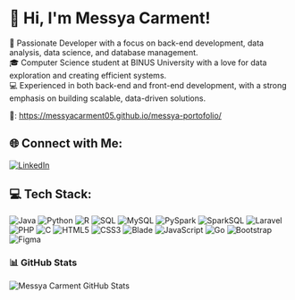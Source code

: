 # 👋 Hi, I'm Messya Carment!

🌟 Passionate Developer with a focus on back-end development, data analysis, data science, and database management.  
🎓 Computer Science student at BINUS University with a love for data exploration and creating efficient systems.  
💻 Experienced in both back-end and front-end development, with a strong emphasis on building scalable, data-driven solutions.

🔗: https://messyacarment05.github.io/messya-portofolio/ 

## 🌐 Connect with Me:
[![LinkedIn](https://img.shields.io/badge/LinkedIn-Connect-blue?style=for-the-badge&logo=linkedin)](https://www.linkedin.com/in/messya-carment-95b703251/)

## 💻 Tech Stack:

![Java](https://img.shields.io/badge/Java-%23ED8B00.svg?style=for-the-badge&logo=java&logoColor=white)
![Python](https://img.shields.io/badge/Python-%2314354C.svg?style=for-the-badge&logo=python&logoColor=white)
![R](https://img.shields.io/badge/R-%23276DC3.svg?style=for-the-badge&logo=r&logoColor=white)
![SQL](https://img.shields.io/badge/SQL-%2300758F.svg?style=for-the-badge&logo=postgresql&logoColor=white)
![MySQL](https://img.shields.io/badge/MySQL-%234479A1.svg?style=for-the-badge&logo=mysql&logoColor=white)
![PySpark](https://img.shields.io/badge/PySpark-%23E25A1C.svg?style=for-the-badge&logo=apachespark&logoColor=white)
![SparkSQL](https://img.shields.io/badge/SparkSQL-%23E25A1C.svg?style=for-the-badge&logo=apachespark&logoColor=white)
![Laravel](https://img.shields.io/badge/Laravel-%23FF2D20.svg?style=for-the-badge&logo=laravel&logoColor=white)
![PHP](https://img.shields.io/badge/PHP-%23777BB4.svg?style=for-the-badge&logo=php&logoColor=white)
![C](https://img.shields.io/badge/C-%23A8B9CC.svg?style=for-the-badge&logo=c&logoColor=white)
![HTML5](https://img.shields.io/badge/HTML5-%23E34F26.svg?style=for-the-badge&logo=html5&logoColor=white)
![CSS3](https://img.shields.io/badge/CSS3-%231572B6.svg?style=for-the-badge&logo=css3&logoColor=white)
![Blade](https://img.shields.io/badge/Blade-%23F05238.svg?style=flat&logo=laravel&logoColor=white)
![JavaScript](https://img.shields.io/badge/JavaScript-%23F7DF1E.svg?style=for-the-badge&logo=javascript&logoColor=black)
![Go](https://img.shields.io/badge/Go-%2300ADD8.svg?style=for-the-badge&logo=go&logoColor=white)
![Bootstrap](https://img.shields.io/badge/Bootstrap-%23563D7C.svg?style=for-the-badge&logo=bootstrap&logoColor=white)
![Figma](https://img.shields.io/badge/Figma-%23F24E1E.svg?style=for-the-badge&logo=figma&logoColor=white)


### 📊 GitHub Stats

![Messya Carment GitHub Stats](https://github-readme-stats.vercel.app/api?username=MessyaCarment05&show_icons=true&count_private=true&hide_title=true&hide=prs&theme=radical)


